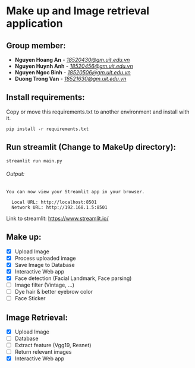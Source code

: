 # Make up and Image retrieval application
## Group member:
* **Nguyen Hoang An** - *18520430@gm.uit.edu.vn*
* **Nguyen Huynh Anh** - *18520456@gm.uit.edu.vn*
* **Nguyen Ngoc Binh** - *18520506@gm.uit.edu.vn*
* **Duong Trong Van** - *18521630@gm.uit.edu.vn*
## Install requirements:
Copy or move this requirements.txt to another environment and install with it.
```Shell
pip install -r requirements.txt
```
## Run streamlit (Change to MakeUp directory):
```
streamlit run main.py
```
###### Output:
```
You can now view your Streamlit app in your browser.

  Local URL: http://localhost:8501
  Network URL: http://192.168.1.5:8501
```
Link to streamlit: https://www.streamlit.io/
## Make up:
- [x] Upload Image
- [x] Process uploaded image
- [x] Save Image to Database
- [x] Interactive Web app
- [x] Face detection (Facial Landmark, Face parsing)
- [ ] Image filter (Vintage, ...)
- [ ] Dye hair & better eyebrow color
- [ ] Face Sticker
## Image Retrieval:
- [x] Upload Image
- [ ] Database
- [ ] Extract feature (Vgg19, Resnet)
- [ ] Return relevant images
- [x] Interactive Web app
